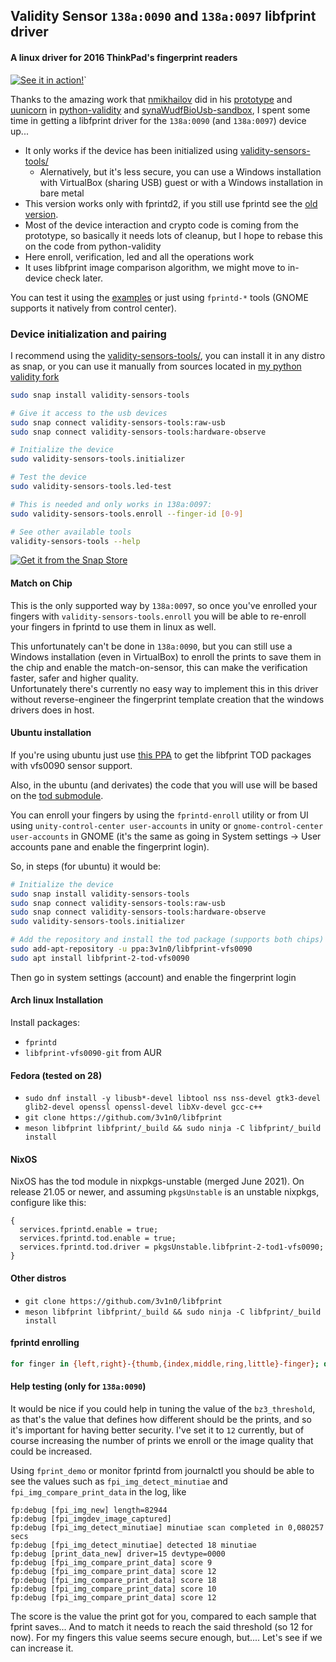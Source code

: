 ## Validity Sensor `138a:0090` and `138a:0097` libfprint driver

#### A linux driver for 2016 ThinkPad's fingerprint readers

[![See it in action!](https://img.youtube.com/vi/dYe8eKaoUSE/0.jpg)](https://www.youtube.com/watch?v=dYe8eKaoUSE)`

Thanks to the amazing work that [nmikhailov](https://github.com/nmikhailov) did in his [prototype](https://github.com/nmikhailov/Validity90/) and [uunicorn](https://github.com/uunicorn/) in [python-validity](https://github.com/uunicorn/python-validity) and [synaWudfBioUsb-sandbox](https://github.com/uunicorn/synaWudfBioUsb-sandbox), I spent some time in getting a libfprint driver for the `138a:0090` (and `138a:0097`) device up...

- It only works if the device has been initialized using [validity-sensors-tools/](https://snapcraft.io/validity-sensors-tools/)
  - Alernatively, but it's less secure, you can use a Windows installation with VirtualBox (sharing USB) guest or with a Windows installation in bare metal
- This version works only with fprintd2, if you still use fprintd see the [old version](https://github.com/3v1n0/libfprint/tree/vfs0090-libfprint1).
- Most of the device interaction and crypto code is coming from the prototype, so basically it needs lots of cleanup, but I hope to rebase this on the code from python-validity
- Here enroll, verification, led and all the operations work
- It uses libfprint image comparison algorithm, we might move to in-device check later.

You can test it using the [examples](tree/vfs0090/examples) or just using `fprintd-*` tools (GNOME supports it natively from control center).

### Device initialization and pairing

I recommend using the [validity-sensors-tools/](https://snapcraft.io/validity-sensors-tools/), you can install it in any distro as snap, or you can use it manually from sources located in [my python validity fork](https://github.com/3v1n0/python-validity)

```bash
sudo snap install validity-sensors-tools

# Give it access to the usb devices
sudo snap connect validity-sensors-tools:raw-usb
sudo snap connect validity-sensors-tools:hardware-observe

# Initialize the device
sudo validity-sensors-tools.initializer

# Test the device
sudo validity-sensors-tools.led-test

# This is needed and only works in 138a:0097:
sudo validity-sensors-tools.enroll --finger-id [0-9]

# See other available tools
validity-sensors-tools --help
```

[![Get it from the Snap Store](https://snapcraft.io/static/images/badges/en/snap-store-black.svg)](https://snapcraft.io/validity-sensors-tools)

#### Match on Chip

This is the only supported way by `138a:0097`, so once you've enrolled your fingers with `validity-sensors-tools.enroll` you will be able to re-enroll your fingers in fprintd to use them in linux as well.

This unfortunately can't be done in `138a:0090`, but you can still use a Windows installation (even in VirtualBox) to enroll the prints to save them in the chip and enable the match-on-sensor, this can make the verification faster, safer and higher quality.<br />
Unfortunately there's currently no easy way to implement this in this driver without reverse-engineer the fingerprint template creation that the windows drivers does in host.

#### Ubuntu installation

If you're using ubuntu just use [this PPA](https://launchpad.net/~3v1n0/+archive/ubuntu/libfprint-vfs0090) to get the libfprint TOD packages with vfs0090 sensor support.

Also, in the ubuntu (and derivates) the code that you will use will be based on the [tod submodule](https://gitlab.freedesktop.org/3v1n0/libfprint-tod-vfs0090).

You can enroll your fingers by using the `fprintd-enroll` utility or from UI using `unity-control-center user-accounts` in unity or `gnome-control-center user-accounts` in GNOME (it's the same as going in System settings -> User accounts pane and enable the fingerprint login).

So, in steps (for ubuntu) it would be:

```bash
# Initialize the device
sudo snap install validity-sensors-tools
sudo snap connect validity-sensors-tools:raw-usb
sudo snap connect validity-sensors-tools:hardware-observe
sudo validity-sensors-tools.initializer

# Add the repository and install the tod package (supports both chips)
sudo add-apt-repository -u ppa:3v1n0/libfprint-vfs0090
sudo apt install libfprint-2-tod-vfs0090
```

Then go in system settings (account) and enable the fingerprint login

#### Arch linux Installation

Install packages:

- `fprintd`
- `libfprint-vfs0090-git` from AUR

#### Fedora (tested on 28)

- `sudo dnf install -y libusb*-devel libtool nss nss-devel gtk3-devel glib2-devel openssl openssl-devel libXv-devel gcc-c++`
- `git clone https://github.com/3v1n0/libfprint`
- `meson libfprint libfprint/_build && sudo ninja -C libfprint/_build install`

#### NixOS

NixOS has the tod module in nixpkgs-unstable (merged June 2021).
On release 21.05 or newer, and assuming `pkgsUnstable` is an unstable nixpkgs, configure like this:

```
{
  services.fprintd.enable = true;
  services.fprintd.tod.enable = true;
  services.fprintd.tod.driver = pkgsUnstable.libfprint-2-tod1-vfs0090;
}
```

#### Other distros

- `git clone https://github.com/3v1n0/libfprint`
- `meson libfprint libfprint/_build && sudo ninja -C libfprint/_build install`

#### fprintd enrolling

```bash
for finger in {left,right}-{thumb,{index,middle,ring,little}-finger}; do fprintd-enroll -f "$finger" "$USER"; done
```

#### Help testing (only for `138a:0090`)

It would be nice if you could help in tuning the value of the `bz3_threshold`, as that's the value that defines how different should be the prints, and so it's important for having better security. I've set it to `12` currently, but of course increasing the number of prints we enroll or the image quality that could be increased.

Using `fprint_demo` or monitor fprintd from journalctl you should be able to see the values such as `fpi_img_detect_minutiae` and `fpi_img_compare_print_data` in the log, like

```
fp:debug [fpi_img_new] length=82944
fp:debug [fpi_imgdev_image_captured]
fp:debug [fpi_img_detect_minutiae] minutiae scan completed in 0,080257 secs
fp:debug [fpi_img_detect_minutiae] detected 18 minutiae
fp:debug [print_data_new] driver=15 devtype=0000
fp:debug [fpi_img_compare_print_data] score 9
fp:debug [fpi_img_compare_print_data] score 12
fp:debug [fpi_img_compare_print_data] score 18
fp:debug [fpi_img_compare_print_data] score 10
fp:debug [fpi_img_compare_print_data] score 12
```

The score is the value the print got for you, compared to each sample that fprint saves... And to match it needs to reach the said threshold (so 12 for now). For my fingers this value seems secure enough, but.... Let's see if we can increase it.
